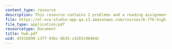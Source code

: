 ```yaml
---
content_type: resource
description: This resource contains 2 problems and a reading assignment.
file: https://ol-ocw-studio-app-qa.s3.amazonaws.com/courses/6-776-high-speed-communication-circuits-spring-2005/4551b89013ff93bc8b35c4283c98464c_hw6.pdf
file_type: application/pdf
resourcetype: Document
title: hw6.pdf
uid: 4551b890-13ff-93bc-8b35-c4283c98464c
---
```

